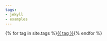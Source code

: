 ```yaml
---
tags:
- jekyll
- examples
---
```


{% for tag in site.tags %}<a href="{{ site.baseurl }}/tags#{{ tag }}">{{ tag }}</a>{% endfor %}
